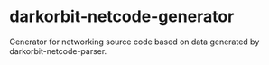 # darkorbit-netcode-generator

Generator for networking source code based on data generated by darkorbit-netcode-parser.
